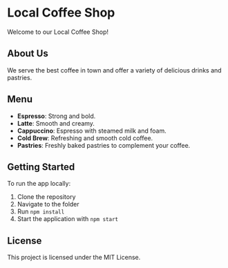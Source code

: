 # Local Coffee Shop

Welcome to our Local Coffee Shop!

## About Us
We serve the best coffee in town and offer a variety of delicious drinks and pastries.

## Menu
- **Espresso**: Strong and bold.
- **Latte**: Smooth and creamy.
- **Cappuccino**: Espresso with steamed milk and foam.
- **Cold Brew**: Refreshing and smooth cold coffee.
- **Pastries**: Freshly baked pastries to complement your coffee.

## Getting Started
To run the app locally:
1. Clone the repository
2. Navigate to the folder
3. Run `npm install`
4. Start the application with `npm start`

## License
This project is licensed under the MIT License.